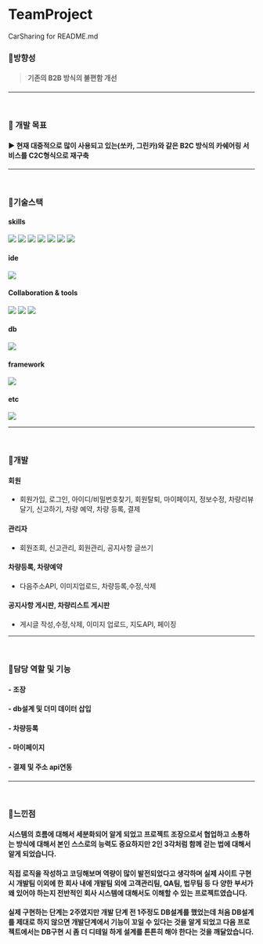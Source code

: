 # TeamProject
CarSharing for README.md

### 📌방향성
> #### 기존의 B2B 방식의 불편함 개선
---  

<br>

### 📌 개발 목표
#### ▶ 현재 대중적으로 많이 사용되고 있는(쏘카, 그린카)와 같은 B2C 방식의 카쉐어링 서비스를 C2C형식으로 재구축
---

<br>

### 📌기술스택
#### skills
<img src="https://img.shields.io/badge/java8-007396?style=for-the-badge&logo=java&logoColor=white"> <img src="https://img.shields.io/badge/JavaScript-F7DF1E?style=for-the-badge&logo=JavaScript&logoColor=white"> <img src="https://img.shields.io/badge/Ajax-balck?style=for-the-badge&logoColor=white"> <img src="https://img.shields.io/badge/jQuery-0769AD?style=for-the-badge&logo=jQuery&logoColor=white"> <img src="https://img.shields.io/badge/jsp-balck?style=for-the-badge&logoColor=white"> <img src="https://img.shields.io/badge/HTML5-E34F26?style=for-the-badge&logo=HTML5&logoColor=white"> <img src="https://img.shields.io/badge/CSS3-1572B6?style=for-the-badge&logo=CSS3&logoColor=white">

#### ide
<img src="https://img.shields.io/badge/Eclipse-2C2255?style=for-the-badge&logo=Eclipse IDE&logoColor=white">

#### Collaboration & tools
<img src="https://img.shields.io/badge/git-F05032?style=for-the-badge&logo=Git&logoColor=white"> <img src="https://img.shields.io/badge/GitHub-181717?style=for-the-badge&logo=GitHub&logoColor=white"> <img src="https://img.shields.io/badge/Sourcetree-0052CC?style=for-the-badge&logo=Sourcetree&logoColor=white"> 

#### db
<img src="https://img.shields.io/badge/Oracle19c-F80000?style=for-the-badge&logo=Oracle&logoColor=white">

#### framework
<img src="https://img.shields.io/badge/Spring-6DB33F?style=for-the-badge&logo=Spring&logoColor=white">

#### etc
<img src="https://img.shields.io/badge/kg이니시스결제api-21759B?style=for-the-badge&logoColor=white">

---  

<br>

### 📌개발
#### 회원
- 회원가입, 로그인, 아이디/비밀번호찾기, 회원탈퇴, 마이페이지, 정보수정, 차량리뷰달기, 신고하기, 차량 예약, 차량 등록, 결제

#### 관리자
- 회원조회, 신고관리, 회원관리, 공지사항 글쓰기

#### 차량등록, 차량예약
- 다음주소API, 이미지업로드, 차량등록,수정,삭제

#### 공지사항 게시판, 차량리스트 게시판
- 게시글 작성,수정,삭제, 이미지 업로드, 지도API, 페이징

---

<br>

### 📌담당 역할 및 기능
#### - 조장
#### - db설계 및 더미 데이터 삽입
#### - 차량등록
#### - 마이페이지
#### - 결제 및 주소 api연동

---

<br>

### 📌느낀점
#### 시스템의 흐름에 대해서 세분화되어 알게 되었고 프로젝트 조장으로서 협업하고 소통하는 방식에 대해서 본인 스스로의 능력도 중요하지만 2인 3각처럼 함께 걷는 법에 대해서 알게 되었습니다.
#### 직접 로직을 작성하고 코딩해보며 역량이 많이 발전되었다고 생각하며 실제 사이트 구현 시 개발팀 이외에 한 회사 내에 개발팀 외에 고객관리팀, QA팀, 법무팀 등 다 양한 부서가 왜 있어야 하는지 전반적인 회사 시스템에 대해서도 이해할 수 있는 프로젝트였습니다.
#### 실제 구현하는 단계는 2주였지만 개발 단계 전 1주정도 DB설계를 했었는데 처음 DB설계를 제대로 하지 않으면 개발단계에서 기능이 꼬일 수 있다는 것을 알게 되었고 다음 프로젝트에서는 DB구현 시 좀 더 디테일 하게 설계를 튼튼히 해야 한다는 것을 깨달았습니다.


